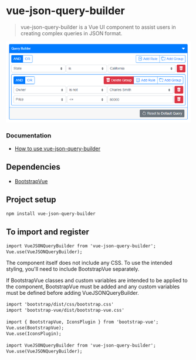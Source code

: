 # vue-json-query-builder
> vue-json-query-builder is a Vue UI component to assist users in creating complex queries in JSON format.

![Demo Screenshot](./public/assets/standard_example.png)

### Documentation
- [How to use vue-json-query-builder](https://afineedge.github.io/vue-json-query-builder/)

## Dependencies
- [BootstrapVue](https://bootstrap-vue.org/)

## Project setup
```
npm install vue-json-query-builder
```

## To import and register
```
import VueJSONQueryBuilder from 'vue-json-query-builder';
Vue.use(VueJSONQueryBuilder);
```
The component itself does not include any CSS. To use the intended styling, you'll need to include BootstrapVue separately.

If BootstrapVue classes and custom variables are intended to be applied to the component, BootstrapVue must be added and any custom variables must be defined before adding VueJSONQueryBuilder.
```
import 'bootstrap/dist/css/bootstrap.css'
import 'bootstrap-vue/dist/bootstrap-vue.css'

import { BootstrapVue, IconsPlugin } from 'bootstrap-vue';
Vue.use(BootstrapVue);
Vue.use(IconsPlugin);

import VueJSONQueryBuilder from 'vue-json-query-builder';
Vue.use(VueJSONQueryBuilder);
```
